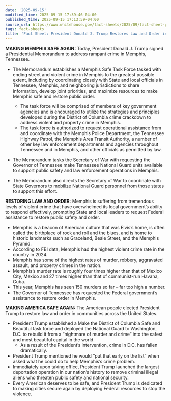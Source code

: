 ```yaml
---
date: '2025-09-15'
modified_time: 2025-09-15 17:39:46-04:00
published_time: 2025-09-15 17:13:59-04:00
source_url: https://www.whitehouse.gov/fact-sheets/2025/09/fact-sheet-president-donald-j-trump-restores-law-and-order-in-memphis/
tags: fact-sheets
title: 'Fact Sheet: President Donald J. Trump Restores Law and Order in Memphis'
---
```

 
**MAKING MEMPHIS SAFE AGAIN:** Today, President Donald J. Trump signed a
Presidential Memorandum to address rampant crime in Memphis, Tennessee.

-   The Memorandum establishes a Memphis Safe Task Force tasked with
    ending street and violent crime in Memphis to the greatest possible
    extent, including by coordinating closely with State and local
    officials in Tennessee, Memphis, and neighboring jurisdictions to
    share information, develop joint priorities, and maximize resources
    to make Memphis safe and restore public order.
    -   The task force will be comprised of members of key government
        agencies and is encouraged to utilize the strategies and
        principles developed during the District of Columbia crime
        crackdown to address violent and property crime in Memphis.

    <!-- -->

    -   The task force is authorized to request operational assistance
        from and coordinate with the Memphis Police Department, the
        Tennessee Highway Patrol, the Memphis Area Transit Authority, a
        number of other key law enforcement departments and agencies
        throughout Tennessee and in Memphis, and other officials as
        permitted by law.
-   The Memorandum tasks the Secretary of War with requesting the
    Governor of Tennessee make Tennessee National Guard units available
    to support public safety and law enforcement operations in Memphis.
-   The Memorandum also directs the Secretary of War to coordinate with
    State Governors to mobilize National Guard personnel from those
    states to support this effort.

**RESTORING LAW AND ORDER:** Memphis is suffering from tremendous levels
of violent crime that have overwhelmed its local government’s ability to
respond effectively, prompting State and local leaders to request
Federal assistance to restore public safety and order.

-   Memphis is a beacon of American culture that was Elvis’s home, is
    often called the birthplace of rock and roll and the blues, and is
    home to historic landmarks such as Graceland, Beale Street, and the
    Memphis Pyramid.
-   According to FBI data, Memphis had the highest violent crime rate in
    the country in 2024.
-   Memphis has some of the highest rates of murder, robbery, aggravated
    assault, and property crimes in the nation.
-   Memphis’s murder rate is roughly four times higher than that of
    Mexico City, Mexico and 27 times higher than that of communist-run
    Havana, Cuba.
-   This year, Memphis has seen 150 murders so far – far too high a
    number.
-   The Governor of Tennessee has requested the Federal government’s
    assistance to restore order in Memphis.

**MAKING AMERICA SAFE AGAIN:** The American people elected President
Trump to restore law and order in communities across the United States.

-   President Trump established a Make the District of Columbia Safe and
    Beautiful task force and deployed the National Guard to Washington,
    D.C. to rebuild it from a “nightmare of murder and crime” into the
    safest and most beautiful capital in the world.
    -   As a result of the President’s intervention, crime in D.C. has
        fallen dramatically.
-   President Trump mentioned he would “put that early on the list” when
    asked what he could do to help Memphis’s crime problem.
-   Immediately upon taking office, President Trump launched the largest
    deportation operation in our nation’s history to remove criminal
    illegal aliens who threaten public safety and national security. 
-   Every American deserves to be safe, and President Trump is dedicated
    to making cities secure again by deploying Federal resources to stop
    the violence.

